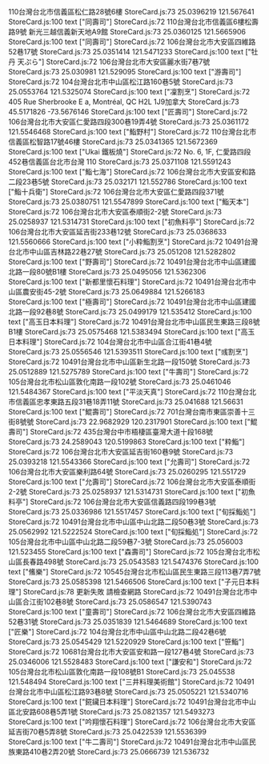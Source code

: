 110台灣台北市信義區松仁路28號6樓
StoreCard.js:73 25.0396219 121.567641
StoreCard.js:100 text ["同壽司"]
StoreCard.js:72 110台灣台北市信義區6樓松壽路9號 新光三越信義新天地A9館
StoreCard.js:73 25.0360125 121.5665906
StoreCard.js:100 text ["同壽司"]
StoreCard.js:72 106台灣台北市大安區四維路52巷17號
StoreCard.js:73 25.0351414 121.5471233
StoreCard.js:100 text ["牡丹 天ぷら"]
StoreCard.js:72 106台灣台北市大安區麗水街7巷7號
StoreCard.js:73 25.030981 121.529095
StoreCard.js:100 text ["游壽司"]
StoreCard.js:72 104台灣台北市中山區松江路160巷5號
StoreCard.js:73 25.0553764 121.5325074
StoreCard.js:100 text ["凜割烹"]
StoreCard.js:72 405 Rue Sherbrooke E a, Montréal, QC H2L 1J9加拿大
StoreCard.js:73 45.5171826 -73.5676146
StoreCard.js:100 text ["匠壽司"]
StoreCard.js:72 106台灣台北市大安區仁愛路四段300巷19弄4號
StoreCard.js:73 25.0361172 121.5546468
StoreCard.js:100 text ["鮨野村"]
StoreCard.js:72 110台灣台北市信義區松智路17號46樓
StoreCard.js:73 25.0341365 121.5672369
StoreCard.js:100 text ["Ukai 鐵板燒"]
StoreCard.js:72 No. 6, 1F, 仁愛路四段452巷信義區台北市台灣 110
StoreCard.js:73 25.0371108 121.5591243
StoreCard.js:100 text ["鮨七海"]
StoreCard.js:72 106台灣台北市大安區安和路二段23巷5號
StoreCard.js:73 25.032171 121.552786
StoreCard.js:100 text ["鮨十兵衛"]
StoreCard.js:72 106台灣台北市大安區仁愛路四段371號
StoreCard.js:73 25.0380751 121.5547899
StoreCard.js:100 text ["鮨天本"]
StoreCard.js:72 106台灣台北市大安區泰順街2-2號
StoreCard.js:73 25.0258937 121.5314731
StoreCard.js:100 text ["初魚料亭"]
StoreCard.js:72 106台灣台北市大安區延吉街233巷12號
StoreCard.js:73 25.0368633 121.5560666
StoreCard.js:100 text ["小粋鮨割烹"]
StoreCard.js:72 10491台灣台北市中山區吉林路22巷27號
StoreCard.js:73 25.051208 121.5282802
StoreCard.js:100 text ["野壽司"]
StoreCard.js:72 10491台灣台北市中山區建國北路一段80號B1樓
StoreCard.js:73 25.0495056 121.5362306
StoreCard.js:100 text ["新都里懷石料理"]
StoreCard.js:72 10491台灣台北市中山區農安街45-2號
StoreCard.js:73 25.0649884 121.5266183
StoreCard.js:100 text ["極壽司"]
StoreCard.js:72 10491台灣台北市中山區建國北路一段92巷8號
StoreCard.js:73 25.0499179 121.535412
StoreCard.js:100 text ["高玉日本料理"]
StoreCard.js:72 10491台灣台北市中山區民生東路三段8號B1樓
StoreCard.js:73 25.0575468 121.5383494
StoreCard.js:100 text ["高玉日本料理"]
StoreCard.js:72 104台灣台北市中山區合江街41巷4號
StoreCard.js:73 25.0556546 121.5393511
StoreCard.js:100 text ["彧割烹"]
StoreCard.js:72 10491台灣台北市中山區新生北路一段150號
StoreCard.js:73 25.0512889 121.5275789
StoreCard.js:100 text ["牛壽司"]
StoreCard.js:72 105台灣台北市松山區敦化南路一段102號
StoreCard.js:73 25.0461046 121.5484367
StoreCard.js:100 text ["平淡天真"]
StoreCard.js:72 110台灣台北市信義區忠孝東路五段31巷18弄11號
StoreCard.js:73 25.041688 121.56631
StoreCard.js:100 text ["鯤壽司"]
StoreCard.js:72 701台灣台南市東區崇善十三街8號號
StoreCard.js:73 22.9682929 120.2317901
StoreCard.js:100 text ["鯤壽司"]
StoreCard.js:72 435台灣台中市梧棲區臺灣大道十段168號
StoreCard.js:73 24.2589043 120.5199863
StoreCard.js:100 text ["粋鮨"]
StoreCard.js:72 106台灣台北市大安區延吉街160巷9號
StoreCard.js:73 25.0393218 121.5543366
StoreCard.js:100 text ["允壽司"]
StoreCard.js:72 106台灣台北市大安區樂利路64號
StoreCard.js:73 25.0260295 121.551729
StoreCard.js:100 text ["允壽司"]
StoreCard.js:72 106台灣台北市大安區泰順街2-2號
StoreCard.js:73 25.0258937 121.5314731
StoreCard.js:100 text ["初魚料亭"]
StoreCard.js:72 106台灣台北市大安區信義路四段199巷3號
StoreCard.js:73 25.0336986 121.5517457
StoreCard.js:100 text ["旬採鮨処"]
StoreCard.js:72 10491台灣台北市中山區中山北路二段50巷3號
StoreCard.js:73 25.0562992 121.5222524
StoreCard.js:100 text ["旬採鮨処"]
StoreCard.js:72 105台灣台北市中山區中山北路二段59巷7-3號
StoreCard.js:73 25.056003 121.523455
StoreCard.js:100 text ["森壽司"]
StoreCard.js:72 105台灣台北市松山區長春路498號
StoreCard.js:73 25.0543583 121.5474376
StoreCard.js:100 text ["鯈樂"]
StoreCard.js:72 10545台灣台北市松山區民生東路三段113巷7弄7號
StoreCard.js:73 25.0585398 121.5466506
StoreCard.js:100 text ["子元日本料理"]
StoreCard.js:78 更新失敗 請檢查網路
StoreCard.js:72 10491台灣台北市中山區合江街102巷8號
StoreCard.js:73 25.0586547 121.5390743
StoreCard.js:100 text ["童壽司"]
StoreCard.js:72 106台灣台北市大安區四維路52巷31號
StoreCard.js:73 25.0351839 121.5464689
StoreCard.js:100 text ["匠樂"]
StoreCard.js:72 104台灣台北市中山區中山北路二段42巷6號
StoreCard.js:73 25.0545429 121.5220929
StoreCard.js:100 text ["笹鮨"]
StoreCard.js:72 10681台灣台北市大安區安和路一段127巷4號
StoreCard.js:73 25.0346006 121.5528483
StoreCard.js:100 text ["謙安和"]
StoreCard.js:72 105台灣台北市松山區敦化南路一段108號B1
StoreCard.js:73 25.045538 121.548494
StoreCard.js:100 text ["三井料理美術館"]
StoreCard.js:72 10491台灣台北市中山區松江路93巷8號
StoreCard.js:73 25.0505221 121.5340716
StoreCard.js:100 text ["錵鑶日本料理"]
StoreCard.js:72 10491台灣台北市中山區北安路608巷5弄1號
StoreCard.js:73 25.0821357 121.5493273
StoreCard.js:100 text ["吟翔懷石料理"]
StoreCard.js:72 106台灣台北市大安區延吉街70巷5弄8號
StoreCard.js:73 25.0422539 121.5536399
StoreCard.js:100 text ["牛二壽司"]
StoreCard.js:72 10491台灣台北市中山區民族東路410巷2弄20號
StoreCard.js:73 25.0666739 121.536732